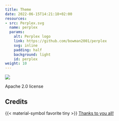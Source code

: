 ```yaml
---
title: Theme
date: 2022-06-15T14:21:18+02:00
resources:
- src: Perplex.svg
  name: perplex
  params:
    alt: Perplex logo
    link: https://github.com/bowman2001/perplex
    svg: inline
    padding: half
    background: light
    id: perplex
weight: 10
---
```


![](perplex)

Apache 2.0 license

## Credits
{{< material-symbol favorite tiny >}}&nbsp;[Thanks to you all!](/doc/intro/credits)
